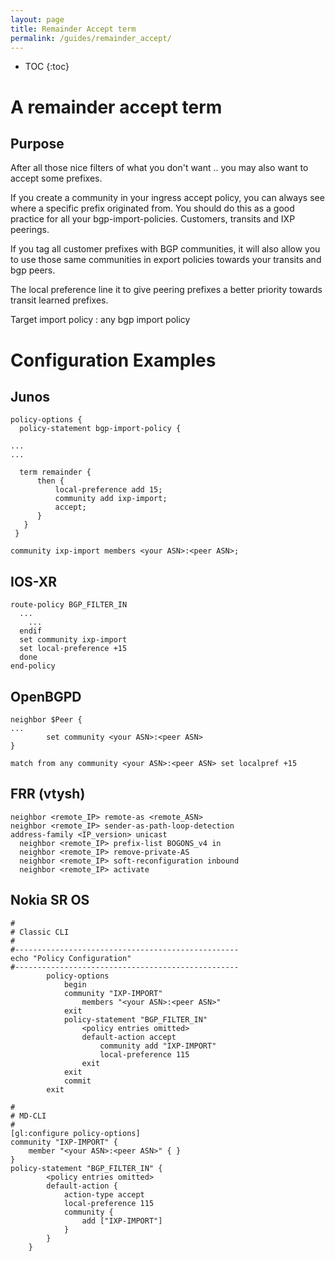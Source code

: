 ```yaml
---
layout: page
title: Remainder Accept term
permalink: /guides/remainder_accept/
---
```


* TOC
{:toc}

# A remainder accept term

## Purpose

After all those nice filters of what you don't want .. you may also want to accept some prefixes.

If you create a community in your ingress accept policy, you can always see where a specific prefix originated from.
You should do this as a good practice for all your bgp-import-policies. Customers, transits and IXP peerings.

If you tag all customer prefixes with BGP communities, it will also allow you to use those same communities in export policies towards your transits and bgp peers.

The local preference line it to give peering prefixes a better priority towards transit learned prefixes.

Target import policy : any bgp import policy

# Configuration Examples

## Junos

```
policy-options {
  policy-statement bgp-import-policy {

...
...

  term remainder {
      then {
          local-preference add 15;
          community add ixp-import;
          accept;
      }
   }
 }

community ixp-import members <your ASN>:<peer ASN>;
```

## IOS-XR

```
route-policy BGP_FILTER_IN
  ...
    ...
  endif
  set community ixp-import
  set local-preference +15
  done
end-policy
```

## OpenBGPD

```
neighbor $Peer {
...
        set community <your ASN>:<peer ASN>
}

match from any community <your ASN>:<peer ASN> set localpref +15
```

## FRR (vtysh)
```
neighbor <remote_IP> remote-as <remote_ASN>
neighbor <remote_IP> sender-as-path-loop-detection
address-family <IP_version> unicast
  neighbor <remote_IP> prefix-list BOGONS_v4 in
  neighbor <remote_IP> remove-private-AS
  neighbor <remote_IP> soft-reconfiguration inbound
  neighbor <remote_IP> activate
```

## Nokia SR OS
```
#
# Classic CLI
#
#--------------------------------------------------
echo "Policy Configuration"
#--------------------------------------------------
        policy-options
            begin
            community "IXP-IMPORT"
                members "<your ASN>:<peer ASN>"
            exit
            policy-statement "BGP_FILTER_IN"
                <policy entries omitted>
                default-action accept
                    community add "IXP-IMPORT"
                    local-preference 115
                exit
            exit
            commit
        exit

#
# MD-CLI
#
[gl:configure policy-options]
community "IXP-IMPORT" {
    member "<your ASN>:<peer ASN>" { }
}
policy-statement "BGP_FILTER_IN" {
        <policy entries omitted>
        default-action {
            action-type accept
            local-preference 115
            community {
                add ["IXP-IMPORT"]
            }
        }
    }
```
